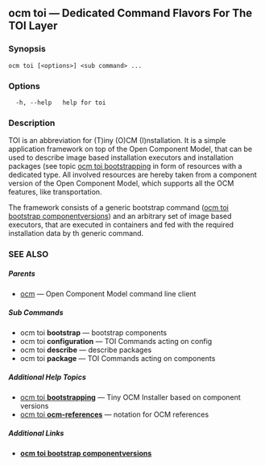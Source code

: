 ## ocm toi &mdash; Dedicated Command Flavors For The TOI Layer

### Synopsis

```
ocm toi [<options>] <sub command> ...
```

### Options

```
  -h, --help   help for toi
```

### Description


TOI is an abbreviation for (T)iny (O)CM (I)nstallation. It is a simple
application framework on top of the Open Component Model, that can
be used to describe image based installation executors and installation
packages (see topic [ocm toi bootstrapping](ocm_toi_bootstrapping.md) in form of resources
with a dedicated type. All involved resources are hereby taken from a component
version of the Open Component Model, which supports all the OCM features, like
transportation.

The framework consists of a generic bootstrap command
([ocm toi bootstrap componentversions](ocm_toi_bootstrap_componentversions.md)) and an arbitrary set of image
based executors, that are executed in containers and fed with the required
installation data by th generic command.


### SEE ALSO

##### Parents

* [ocm](ocm.md)	 &mdash; Open Component Model command line client


##### Sub Commands

* ocm toi <b>bootstrap</b>	 &mdash; bootstrap components
* ocm toi <b>configuration</b>	 &mdash; TOI Commands acting on config
* ocm toi <b>describe</b>	 &mdash; describe packages
* ocm toi <b>package</b>	 &mdash; TOI Commands acting on components



##### Additional Help Topics

* [ocm toi <b>bootstrapping</b>](ocm_toi_bootstrapping.md)	 &mdash; Tiny OCM Installer based on component versions
* [ocm toi <b>ocm-references</b>](ocm_toi_ocm-references.md)	 &mdash; notation for OCM references


##### Additional Links

* [<b>ocm toi bootstrap componentversions</b>](ocm_toi_bootstrap_componentversions.md)

